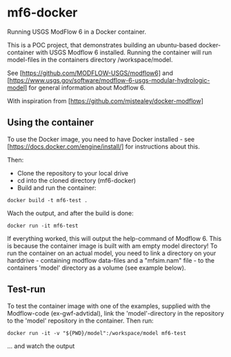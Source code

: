 # mf6-docker
Running USGS ModFlow 6 in a Docker container.

This is a POC project, that demonstrates building an ubuntu-based docker-container with USGS Modflow 6 installed. Running the container will run model-files in the containers directory /workspace/model. 

See [https://github.com/MODFLOW-USGS/modflow6] and [https://www.usgs.gov/software/modflow-6-usgs-modular-hydrologic-model] for general information about Modflow 6.

With inspiration from [https://github.com/mjstealey/docker-modflow]

## Using the container
To use the Docker image, you need to have Docker installed - see [https://docs.docker.com/engine/install/] for instructions about this.

Then:
- Clone the repository to your local drive
- cd into the cloned directory (mf6-docker)
- Build and run the container:
```shell
docker build -t mf6-test .
```

Wach the output, and after the build is done:
```shell
docker run -it mf6-test
```

If everything worked, this will output the help-command of Modflow 6. This is because the container image is built with am empty model directory! To run the container on an actual model, you need to link a directory on your harddrive - containing modflow data-files and a "mfsim.nam" file - to the containers 'model' directory as a volume (see example below).

## Test-run
To test the container image with one of the examples, supplied with the Modflow-code (ex-gwf-advtidal), link the 'model'-directory in the repository to the 'model' repository in the container. Then run:
```shell
docker run -it -v "${PWD}/model":/workspace/model mf6-test
```
... and watch the output
